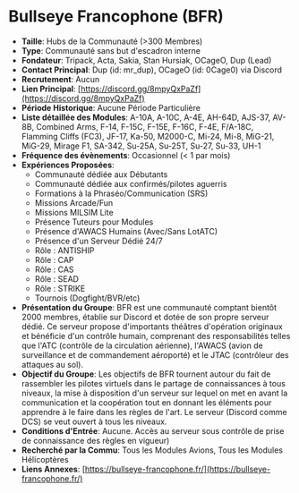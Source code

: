 # Bullseye Francophone (BFR)

- **Taille**: Hubs de la Communauté (>300 Membres)
- **Type**: Communauté sans but d'escadron interne
- **Fondateur**: Tripack, Acta, Sakia, Stan Hursiak, OCageO, Dup (Lead)
- **Contact Principal**: Dup (id: mr_dup), OCageO (id: 0Cage0) via Discord
- **Recrutement**: Aucun
- **Lien Principal**: [https://discord.gg/8mpyQxPaZf](https://discord.gg/8mpyQxPaZf)
- **Période Historique**: Aucune Période Particulière
- **Liste détaillée des Modules**: A-10A, A-10C, A-4E, AH-64D, AJS-37, AV-8B, Combined Arms, F-14, F-15C, F-15E, F-16C, F-4E, F/A-18C, Flamming Cliffs (FC3), JF-17, Ka-50, M2000-C, Mi-24, Mi-8, MiG-21, MiG-29, Mirage F1, SA-342, Su-25A, Su-25T, Su-27, Su-33, UH-1
- **Fréquence des évènements**: Occasionnel (< 1 par mois)
- **Expériences Proposées**:
  - Communauté dédiée aux Débutants
  - Communauté dédiée aux confirmés/pilotes aguerris
  - Formations à la Phraséo/Communication (SRS)
  - Missions Arcade/Fun
  - Missions MILSIM Lite
  - Présence Tuteurs pour Modules
  - Présence d'AWACS Humains (Avec/Sans LotATC)
  - Présence d'un Serveur Dédié 24/7
  - Rôle : ANTISHIP
  - Rôle : CAP
  - Rôle : CAS
  - Rôle : SEAD
  - Rôle : STRIKE
  - Tournois (Dogfight/BVR/etc)
- **Présentation du Groupe**: BFR est une communauté comptant bientôt 2000 membres, établie sur Discord et dotée de son propre serveur dédié. Ce serveur propose d'importants théâtres d'opération originaux et bénéficie d'un contrôle humain, comprenant des responsabilités telles que l'ATC (contrôle de la circulation aérienne), l'AWACS (avion de surveillance et de commandement aéroporté) et le JTAC (contrôleur des attaques au sol).
- **Objectif du Groupe**: Les objectifs de BFR tournent autour du fait de rassembler les pilotes virtuels dans le partage de connaissances à tous niveaux, la mise à disposition d'un serveur sur lequel on met en avant la communication et la coopération tout en donnant les éléments pour apprendre à le faire dans les règles de l'art. Le serveur (Discord comme DCS) se veut ouvert à tous les niveaux.
- **Conditions d'Entrée**: Aucune. Accès au serveur sous contrôle de prise de connaissance des règles en vigueur)
- **Recherché par la Commu**: Tous les Modules Avions, Tous les Modules Hélicoptères
- **Liens Annexes**: [https://bullseye-francophone.fr/](https://bullseye-francophone.fr/)